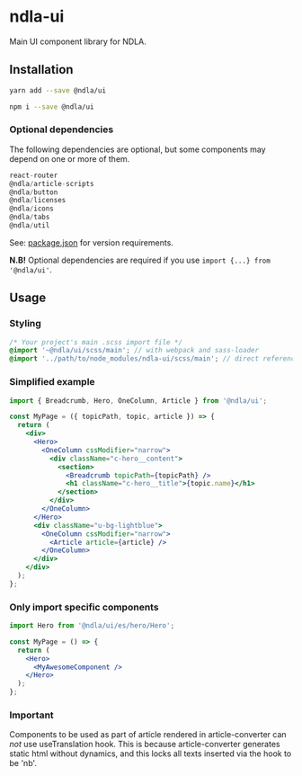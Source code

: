 # ndla-ui

Main UI component library for NDLA.

## Installation

```sh
yarn add --save @ndla/ui
```

```sh
npm i --save @ndla/ui
```

### Optional dependencies

The following dependencies are optional, but some components may depend on one or more of them.

```js
react-router
@ndla/article-scripts
@ndla/button
@ndla/licenses
@ndla/icons
@ndla/tabs
@ndla/util
```

See: [package.json](package.json) for version requirements.

**N.B!** Optional dependencies are required if you use `import {...} from '@ndla/ui'`.

## Usage

### Styling

```scss
/* Your project's main .scss import file */
@import '~@ndla/ui/scss/main'; // with webpack and sass-loader
@import '../path/to/node_modules/ndla-ui/scss/main'; // direct reference
```

### Simplified example

```jsx
import { Breadcrumb, Hero, OneColumn, Article } from '@ndla/ui';

const MyPage = ({ topicPath, topic, article }) => {
  return (
    <div>
      <Hero>
        <OneColumn cssModifier="narrow">
          <div className="c-hero__content">
            <section>
              <Breadcrumb topicPath={topicPath} />
              <h1 className="c-hero__title">{topic.name}</h1>
            </section>
          </div>
        </OneColumn>
      </Hero>
      <div className="u-bg-lightblue">
        <OneColumn cssModifier="narrow">
          <Article article={article} />
        </OneColumn>
      </div>
    </div>
  );
};
```

### Only import specific components

```jsx
import Hero from '@ndla/ui/es/hero/Hero';

const MyPage = () => {
  return (
    <Hero>
      <MyAwesomeComponent />
    </Hero>
  );
};
```

### Important

Components to be used as part of article rendered in article-converter can _not_ use useTranslation hook. This is because article-converter generates static html without dynamics, and this locks all texts inserted via the hook to be 'nb'.
